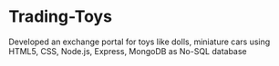# Trading-Toys
Developed an exchange portal for toys like dolls, miniature cars using HTML5, CSS, Node.js, Express, MongoDB as No-SQL database
